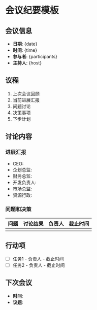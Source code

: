 # 会议纪要模板

## 会议信息
- **日期**: {date}
- **时间**: {time}
- **参与者**: {participants}
- **主持人**: {host}

## 议程
1. 上次会议回顾
2. 当前进展汇报
3. 问题讨论
4. 决策事项
5. 下步计划

## 讨论内容
### 进展汇报
- CEO: 
- 企划总监: 
- 财务总监: 
- 开发负责人: 
- 市场总监: 
- 资源行政: 

### 问题和决策
| 问题 | 讨论结果 | 负责人 | 截止时间 |
|------|----------|--------|----------|
|      |          |        |          |

## 行动项
- [ ] 任务1 - 负责人 - 截止时间
- [ ] 任务2 - 负责人 - 截止时间

## 下次会议
- **时间**: 
- **议题**: 
